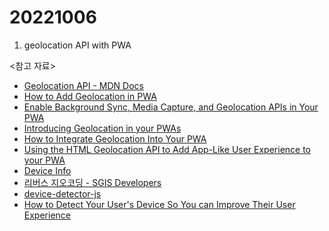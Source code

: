 # 20221006

1. geolocation API with PWA

<참고 자료>

- [Geolocation API - MDN Docs](https://developer.mozilla.org/ko/docs/Web/API/Geolocation_API)
- [How to Add Geolocation in PWA](https://multi-programming.com/blog/how-to-add-geolocation-in-pwa)
- [Enable Background Sync, Media Capture, and Geolocation APIs in Your PWA](https://dzone.com/articles/how-to-build-a-progressive-selfies-web-app)
- [Introducing Geolocation in your PWAs](https://medium.com/@onejohi/introducing-geolocation-in-your-pwas-65713faba51a)
- [How to Integrate Geolocation Into Your PWA](https://www.simicart.com/blog/pwa-geolocation/)
- [Using the HTML Geolocation API to Add App-Like User Experience to your PWA](https://love2dev.com/blog/html-geolocation/)
- [Device Info](https://www.deviceinfo.me/)
- [리버스 지오코딩 - SGIS Developers](https://sgis.kostat.go.kr/developer/html/newOpenApi/api/dataApi/addressBoundary.html#rgeocode)
- [device-detector-js](https://www.npmjs.com/package/device-detector-js)
- [How to Detect Your User's Device So You can Improve Their User Experience](https://www.freecodecamp.org/news/exploring-device-detection-for-better-user-experiences-in-2020/)
